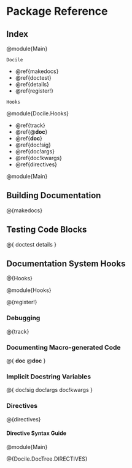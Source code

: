 # Package Reference

## Index

@module{Main}

`Docile`

- @ref{makedocs}
- @ref{doctest}
- @ref{details}
- @ref{register!}

`Hooks`

@module{Docile.Hooks}

- @ref{track}
- @ref{@__doc__}
- @ref{__doc__}
- @ref{doc!sig}
- @ref{doc!args}
- @ref{doc!kwargs}
- @ref{directives}

@module{Main}

## Building Documentation

@{makedocs}

## Testing Code Blocks

@{
    doctest
    details
}

## Documentation System Hooks

@{Hooks}

@module{Hooks}

@{register!}

### Debugging

@{track}

### Documenting Macro-generated Code

@{
    __doc__
    @__doc__
}

### Implicit Docstring Variables

@{
    doc!sig
    doc!args
    doc!kwargs
}

### Directives

@{directives}

#### Directive Syntax Guide

@module{Main}

@{Docile.DocTree.DIRECTIVES}
